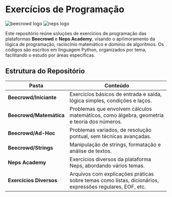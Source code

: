 # Exercícios de Programação

![beecrowd logo](https://www.beecrowd.com.br/judge/img/logo-beecrowd.svg)
![neps logo](https://neps.academy/_nuxt/img/logo_neps.3348d16.svg)

Este repositório reúne soluções de exercícios de programação das plataformas **Beecrowd** e **Neps Academy**, visando o aprimoramento da lógica de programação, raciocínio matemático e domínio de algoritmos. Os códigos são escritos em linguagem Python, organizados por tema, facilitando o estudo por áreas específicas.

## Estrutura do Repositório

| Pasta                         | Conteúdo                                                                 |
|------------------------------|---------------------------------------------------------------------------|
| **Beecrowd/Iniciante**       | Exercícios básicos de entrada e saída, lógica simples, condições e laços.   |
| **Beecrowd/Matemática**      | Problemas que envolvem cálculos matemáticos, como álgebra, geometria e teoria dos números. |
| **Beecrowd/Ad-Hoc**          | Problemas variados, de resolução pontual, sem técnicas avançadas.          |
| **Beecrowd/Strings**         | Manipulação de strings, formatação e análise de textos.                    |
| **Neps Academy**             | Exercícios diversos da plataforma Neps, abordando vários temas.           |
| **Exercícios Diversos**     | Arquivos com explicações práticas sobre temas como listas, dicionários, expressões regulares, EOF, etc. |
